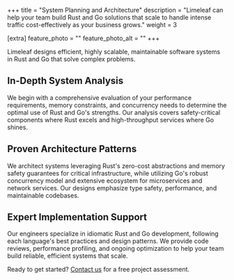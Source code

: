 +++
title = "System Planning and Architecture"
description = "Limeleaf can help your team build Rust and Go solutions that scale to handle intense traffic cost-effectively as your business grows."
weight = 3

[extra]
feature_photo = ""
feature_photo_alt = ""
+++

Limeleaf designs efficient, highly scalable, maintainable software systems in Rust and Go that solve complex problems.

<!-- more -->

## In-Depth System Analysis

We begin with a comprehensive evaluation of your performance requirements, memory constraints, and concurrency needs to determine the optimal use of Rust and Go's strengths. Our analysis covers safety-critical components where Rust excels and high-throughput services where Go shines.

## Proven Architecture Patterns

We architect systems leveraging Rust's zero-cost abstractions and memory safety guarantees for critical infrastructure, while utilizing Go's robust concurrency model and extensive ecosystem for microservices and network services. Our designs emphasize type safety, performance, and maintainable codebases.

## Expert Implementation Support

Our engineers specialize in idiomatic Rust and Go development, following each language's best practices and design patterns. We provide code reviews, performance profiling, and ongoing optimization to help your team build reliable, efficient systems that scale.

Ready to get started? [Contact us](/contact/ "Contact us") for a free project assessment.
